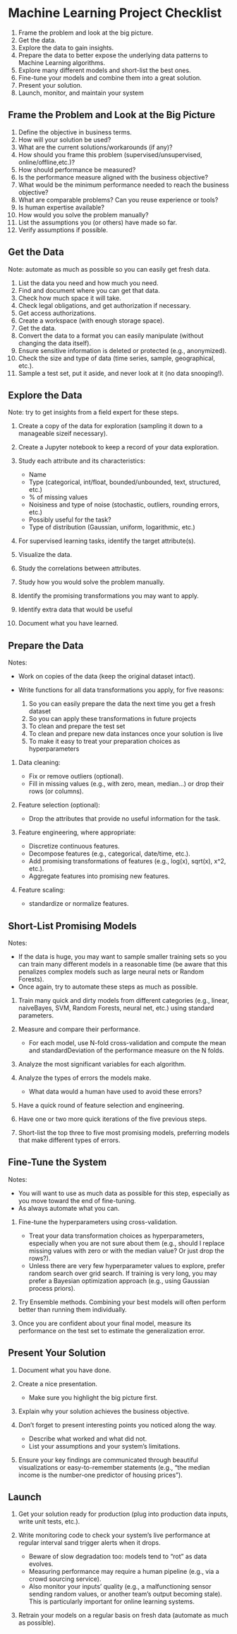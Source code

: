 # Machine Learning Project Checklist

1. Frame the problem and look at the big picture.
2. Get the data.
3. Explore the data to gain insights.
4. Prepare the data to better expose the underlying data patterns to Machine Learning algorithms.
5. Explore many different models and short-list the best ones.
6. Fine-tune your models and combine them into a great solution.
7. Present your solution.
8. Launch, monitor, and maintain your system

## Frame the Problem and Look at the Big Picture

1. Define the objective in business terms.
2. How will your solution be used?
3. What are the current solutions/workarounds (if any)?
4. How should you frame this problem (supervised/unsupervised, online/offline,etc.)?
5. How should performance be measured?
6. Is the performance measure aligned with the business objective?
7. What would be the minimum performance needed to reach the business objective?
8. What are comparable problems? Can you reuse experience or tools?
9. Is human expertise available?
10. How would you solve the problem manually?
11. List the assumptions you (or others) have made so far.
12. Verify assumptions if possible.

## Get the Data

Note: automate as much as possible so you can easily get fresh data.

1. List the data you need and how much you need.
2. Find and document where you can get that data.
3. Check how much space it will take.
4. Check legal obligations, and get authorization if necessary.
5. Get access authorizations.
6. Create a workspace (with enough storage space).
7. Get the data.
8. Convert the data to a format you can easily manipulate (without changing the data itself).
9. Ensure sensitive information is deleted or protected (e.g., anonymized).
10. Check the size and type of data (time series, sample, geographical, etc.).
11. Sample a test set, put it aside, and never look at it (no data snooping!).

## Explore the Data

Note: try to get insights from a field expert for these steps.

1. Create a copy of the data for exploration (sampling it down to a manageable sizeif necessary).
2. Create a Jupyter notebook to keep a record of your data exploration.
3. Study each attribute and its characteristics:

    * Name
    * Type (categorical, int/float, bounded/unbounded, text, structured, etc.)
    * % of missing values
    * Noisiness and type of noise (stochastic, outliers, rounding errors, etc.)
    * Possibly useful for the task?
    * Type of distribution (Gaussian, uniform, logarithmic, etc.)

4. For supervised learning tasks, identify the target attribute(s).
5. Visualize the data.
6. Study the correlations between attributes.
7. Study how you would solve the problem manually.
8. Identify the promising transformations you may want to apply.
9. Identify extra data that would be useful
10. Document what you have learned.

## Prepare the Data

Notes:

* Work on copies of the data (keep the original dataset intact).
* Write functions for all data transformations you apply, for five reasons:

    1. So you can easily prepare the data the next time you get a fresh dataset
    2. So you can apply these transformations in future projects
    3. To clean and prepare the test set
    4. To clean and prepare new data instances once your solution is live
    5. To make it easy to treat your preparation choices as hyperparameters

1. Data cleaning:
    * Fix or remove outliers (optional).
    * Fill in missing values (e.g., with zero, mean, median…) or drop their rows (or columns).

2. Feature selection (optional):
    * Drop the attributes that provide no useful information for the task.

3. Feature engineering, where appropriate:
    * Discretize continuous features.
    * Decompose features (e.g., categorical, date/time, etc.).
    * Add promising transformations of features (e.g., log(x), sqrt(x), x^2, etc.).
    * Aggregate features into promising new features.

4. Feature scaling:
    * standardize or normalize features.

## Short-List Promising Models

Notes:

* If the data is huge, you may want to sample smaller training sets so you can train many different models in a reasonable time (be aware that this penalizes complex models such as large neural nets or Random Forests).
* Once again, try to automate these steps as much as possible.

1. Train many quick and dirty models from different categories (e.g., linear, naiveBayes, SVM, Random Forests, neural net, etc.) using standard parameters.

2. Measure and compare their performance.
    * For each model, use N-fold cross-validation and compute the mean and standardDeviation of the performance measure on the N folds.

3. Analyze the most significant variables for each algorithm.

4. Analyze the types of errors the models make.
    * What data would a human have used to avoid these errors?

5. Have a quick round of feature selection and engineering.

6. Have one or two more quick iterations of the five previous steps.

7. Short-list the top three to five most promising models, preferring models that make different types of errors.

## Fine-Tune the System

Notes:

* You will want to use as much data as possible for this step, especially as you move toward the end of fine-tuning.
* As always automate what you can.

1. Fine-tune the hyperparameters using cross-validation.
    * Treat your data transformation choices as hyperparameters, especially when you are not sure about them (e.g., should I replace missing values with zero or with the median value? Or just drop the rows?).
    * Unless there are very few hyperparameter values to explore, prefer random search over grid search. If training is very long, you may prefer a Bayesian optimization approach (e.g., using Gaussian process priors).

2. Try Ensemble methods. Combining your best models will often perform better than running them individually.

3. Once you are confident about your final model, measure its performance on the test set to estimate the generalization error.

## Present Your Solution

1. Document what you have done.
2. Create a nice presentation.
    * Make sure you highlight the big picture first.

3. Explain why your solution achieves the business objective.

4. Don’t forget to present interesting points you noticed along the way.
    * Describe what worked and what did not.
    * List your assumptions and your system’s limitations.

5. Ensure your key findings are communicated through beautiful visualizations or easy-to-remember statements (e.g., “the median income is the number-one predictor of housing prices”).

## Launch

1. Get your solution ready for production (plug into production data inputs, write unit tests, etc.).

2. Write monitoring code to check your system’s live performance at regular interval sand trigger alerts when it drops.
    * Beware of slow degradation too: models tend to “rot” as data evolves.
    * Measuring performance may require a human pipeline (e.g., via a crowd sourcing service).
    * Also monitor your inputs’ quality (e.g., a malfunctioning sensor sending random values, or another team’s output becoming stale). This is particularly important for online learning systems.

3. Retrain your models on a regular basis on fresh data (automate as much as possible).